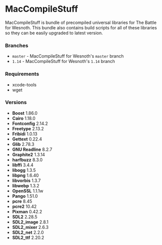 # MacCompileStuff
MacCompileStuff is bundle of precompiled universal libraries for The Battle for Wesnoth. This bundle also contains build scripts for all of these libraries so they can be easily upgraded to latest version.

### Branches
* `master` - MacCompileStuff for Wesnoth's `master` branch
* `1.14` - MacCompileStuff for Wesnoth's `1.14` branch

### Requirements
* xcode-tools
* wget

### Versions
* **Boost** 1.86.0
* **Cairo** 1.18.0
* **Fontconfig** 2.14.2
* **Freetype** 2.13.2
* **Fribidi** 1.0.13
* **Gettext** 0.22.4
* **Glib** 2.78.3
* **GNU Readline** 8.2.7
* **Graphite2** 1.3.14
* **harfbuzz** 8.3.0
* **libffi** 3.4.4
* **libogg** 1.3.5
* **libpng** 1.6.40
* **libvorbis** 1.3.7
* **libwebp** 1.3.2
* **OpenSSL** 1.1.1w
* **Pango** 1.51.0
* **pcre** 8.45
* **pcre2** 10.42
* **Pixman** 0.42.2
* **SDL2** 2.28.5
* **SDL2_image** 2.8.1
* **SDL2_mixer** 2.6.3
* **SDL2_net** 2.2.0
* **SDL2_ttf** 2.20.2
